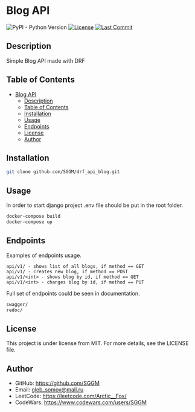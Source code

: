 # Blog API

![PyPI - Python Version](https://img.shields.io/pypi/pyversions/django)
[![License](https://img.shields.io/badge/license-MIT-blue.svg)](LICENSE)
[![Last Commit](https://img.shields.io/github/last-commit/SGGM/drf_api_blog.svg)](https://github.com/SGGM/drf_api_blog/commits/master)


## Description

Simple Blog API made with DRF

## Table of Contents

- [Blog API](#blog-api)
  - [Description](#description)
  - [Table of Contents](#table-of-contents)
  - [Installation](#installation)
  - [Usage](#usage)
  - [Endpoints](#endpoints)
  - [License](#license)
  - [Author](#author)


## Installation

```bash
git clone github.com/SGGM/drf_api_blog.git
```

## Usage

In order to start django project .env file should be put in the root folder.

```bash
docker-compose build
docker-compose up
```

## Endpoints

Examples of endpoints usage.

```
api/v1/ - shows list of all blogs, if method == GET
api/v1/ - creates new blog, if method == POST
api/v1/<int> - shows blog by id, if method == GET
api/v1/<int> - changes blog by id, if method == PUT
```

Full set of endpoints could be seen in documentation.
```bash
swagger/
redoc/
```

## License

This project is under license from MIT. For more details, see the LICENSE file.

## Author

* GitHub: https://github.com/SGGM
* Email: gleb_somov@mail.ru
* LeetCode: https://leetcode.com/Arctic__Fox/
* CodeWars: https://www.codewars.com/users/SGGM
